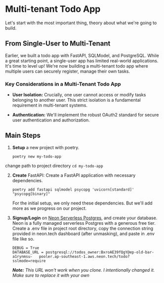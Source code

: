 # Multi-tenant Todo App

Let's start with the most important thing, theory about what we're going to build.

## From Single-User to Multi-Tenant

Earlier, we built a todo app with FastAPI, SQLModel, and PostgreSQL. While a great starting point, a single-user app has limited real-world applications. It's time to level up! We're now building a multi-tenant todo app where multiple users can securely register, manage their own tasks.

### Key Considerations in a Multi-Tenant Todo App

*  **User Isolation:** Crucially, one user cannot access or modify tasks belonging to another user. This strict isolation is a fundamental requirement in multi-tenant systems.

*  **Authentication:** We'll implement the robust OAuth2 standard for secure user authentication and authorization.

## Main Steps
1. **Setup** a new project with poetry.
	~~~
	poetry new my-todo-app
	~~~ 
change path to project directory `cd my-todo-app`

2. **Create** FastAPI:
Create a FastAPI application with necessary dependencies.
	~~~
	poetry add fastapi sqlmodel psycopg 'uvicorn[standard]' "psycopg[binary]"
	~~~
	For the initial setup, we only need these dependencies. But we'll add more as we 				progress on our project.

  

3. **Signup/Login** on [Neon Serverless Postgres](https://neon.tech/), and create your database. Neon is a fully managed serverless Postgres with a generous free tier.
Create a .env file in project root directory, copy the connection string provided in neon.tech dashboard (after unmasking), and paste in .env file like so.
	~~~
	DEBUG = True
	DATABASE_URL = postgresql://todos_owner:BxroAE39fQgY@ep-old-bar-a1rynmsu-	pooler.ap-southeast-1.aws.neon.tech/todo?sslmode=require
	~~~
	***Note:** This URL won't work when you clone. I intentionally changed it. Make sure to replace it with your own*

